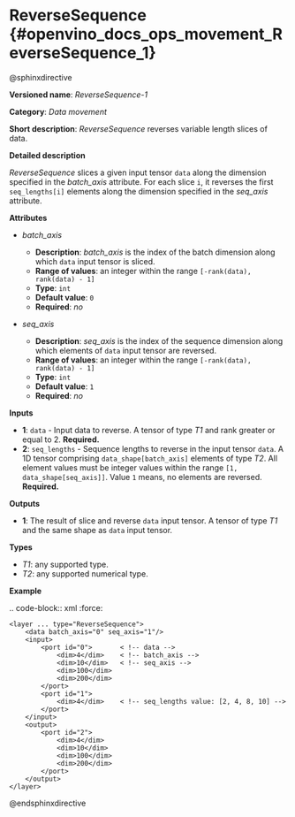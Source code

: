 # ReverseSequence {#openvino_docs_ops_movement_ReverseSequence_1}

@sphinxdirective

**Versioned name**: *ReverseSequence-1*

**Category**: *Data movement*

**Short description**: *ReverseSequence* reverses variable length slices of data.

**Detailed description**

*ReverseSequence* slices a given input tensor ``data`` along the dimension specified in the *batch_axis* attribute. For each slice ``i``, it reverses the first ``seq_lengths[i]`` elements along the dimension specified in the *seq_axis* attribute.

**Attributes**

* *batch_axis*

  * **Description**: *batch_axis* is the index of the batch dimension along which ``data`` input tensor is sliced.
  * **Range of values**: an integer within the range ``[-rank(data), rank(data) - 1]``
  * **Type**: ``int``
  * **Default value**: ``0``
  * **Required**: *no*

* *seq_axis*

  * **Description**: *seq_axis* is the index of the sequence dimension along which elements of ``data`` input tensor are reversed.
  * **Range of values**: an integer within the range ``[-rank(data), rank(data) - 1]``
  * **Type**: ``int``
  * **Default value**: ``1``
  * **Required**: *no*

**Inputs**

* **1**: ``data`` - Input data to reverse. A tensor of type *T1* and rank greater or equal to 2. **Required.**
* **2**: ``seq_lengths`` - Sequence lengths to reverse in the input tensor ``data``. A 1D tensor comprising ``data_shape[batch_axis]`` elements of type *T2*. All element values must be integer values within the range ``[1, data_shape[seq_axis]]``. Value ``1`` means, no elements are reversed. **Required.**

**Outputs**

* **1**: The result of slice and reverse ``data`` input tensor. A tensor of type *T1* and the same shape as ``data`` input tensor.

**Types**

* *T1*: any supported type.
* *T2*: any supported numerical type.

**Example**

.. code-block:: xml
   :force:

    <layer ... type="ReverseSequence">
        <data batch_axis="0" seq_axis="1"/>
        <input>
            <port id="0">       < !-- data -->
                <dim>4</dim>    < !-- batch_axis -->
                <dim>10</dim>   < !-- seq_axis -->
                <dim>100</dim>
                <dim>200</dim>
            </port>
            <port id="1">
                <dim>4</dim>    < !-- seq_lengths value: [2, 4, 8, 10] -->
            </port>
        </input>
        <output>
            <port id="2">
                <dim>4</dim>
                <dim>10</dim>
                <dim>100</dim>
                <dim>200</dim>
            </port>
        </output>
    </layer>


@endsphinxdirective

